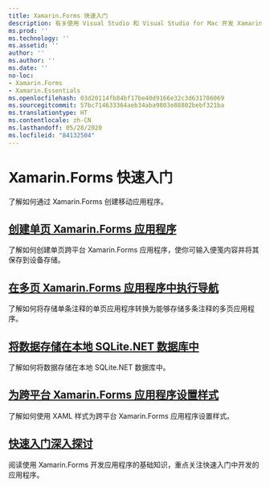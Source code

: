 ```yaml
---
title: Xamarin.Forms 快速入门
description: 有关使用 Visual Studio 和 Visual Studio for Mac 开发 Xamarin.Forms 应用程序的快速入门。
ms.prod: ''
ms.technology: ''
ms.assetid: ''
author: ''
ms.author: ''
ms.date: ''
no-loc:
- Xamarin.Forms
- Xamarin.Essentials
ms.openlocfilehash: 03d20114fb84bf17be40d9166e32c3d631786069
ms.sourcegitcommit: 57bc714633364aeb34aba9803e88802bebf321ba
ms.translationtype: HT
ms.contentlocale: zh-CN
ms.lasthandoff: 05/28/2020
ms.locfileid: "84132504"
---
```

# <a name="xamarinforms-quickstarts"></a>Xamarin.Forms 快速入门

了解如何通过 Xamarin.Forms 创建移动应用程序。

## <a name="create-a-single-page-xamarinforms-applicationsingle-pagemd"></a>[创建单页 Xamarin.Forms 应用程序](single-page.md)

了解如何创建单页跨平台 Xamarin.Forms 应用程序，使你可输入便笺内容并将其保存到设备存储。

## <a name="perform-navigation-in-a-multi-page-xamarinforms-applicationmulti-pagemd"></a>[在多页 Xamarin.Forms 应用程序中执行导航](multi-page.md)

了解如何将存储单条注释的单页应用程序转换为能够存储多条注释的多页应用程序。

## <a name="store-data-in-a-local-sqlitenet-database"></a>[将数据存储在本地 SQLite.NET 数据库中](database.md)

了解如何将数据存储在本地 SQLite.NET 数据库中。

## <a name="style-a-cross-platform-xamarinforms-applicationstylingmd"></a>[为跨平台 Xamarin.Forms 应用程序设置样式](styling.md)

了解如何使用 XAML 样式为跨平台 Xamarin.Forms 应用程序设置样式。

## <a name="quickstart-deep-dive"></a>[快速入门深入探讨](deepdive.md)

阅读使用 Xamarin.Forms 开发应用程序的基础知识，重点关注快速入门中开发的应用程序。
